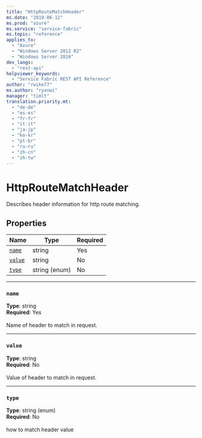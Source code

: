 ```yaml
---
title: "HttpRouteMatchHeader"
ms.date: "2019-06-12"
ms.prod: "azure"
ms.service: "service-fabric"
ms.topic: "reference"
applies_to: 
  - "Azure"
  - "Windows Server 2012 R2"
  - "Windows Server 2016"
dev_langs: 
  - "rest-api"
helpviewer_keywords: 
  - "Service Fabric REST API Reference"
author: "rwike77"
ms.author: "ryanwi"
manager: "timlt"
translation.priority.mt: 
  - "de-de"
  - "es-es"
  - "fr-fr"
  - "it-it"
  - "ja-jp"
  - "ko-kr"
  - "pt-br"
  - "ru-ru"
  - "zh-cn"
  - "zh-tw"
---
```

# HttpRouteMatchHeader

Describes header information for http route matching.

## Properties
| Name | Type | Required |
| --- | --- | --- |
| [`name`](#name) | string | Yes |
| [`value`](#value) | string | No |
| [`type`](#type) | string (enum) | No |

____
### `name`
__Type__: string <br/>
__Required__: Yes<br/>
<br/>
Name of header to match in request.

____
### `value`
__Type__: string <br/>
__Required__: No<br/>
<br/>
Value of header to match in request.

____
### `type`
__Type__: string (enum) <br/>
__Required__: No<br/>
<br/>
how to match header value



